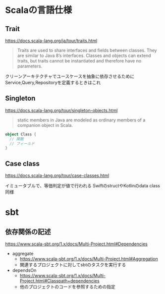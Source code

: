
# Scalaの言語仕様

## Trait

https://docs.scala-lang.org/ja/tour/traits.html

> Traits are used to share interfaces and fields between classes. They are similar to Java 8’s interfaces. Classes and objects can extend traits, but traits cannot be instantiated and therefore have no parameters.

クリーンアーキテクチャでユースケースを抽象に依存させるためにService,Query,Repositoryを定義するときはこれ

## Singleton

https://docs.scala-lang.org/tour/singleton-objects.html

> static members in Java are modeled as ordinary members of a companion object in Scala.

```scala
object Class {
  // 関数
  // フィールド
}
```

## Case class 

https://docs.scala-lang.org/tour/case-classes.html

イミュータブルで、等価判定が値で行われる
SwiftのstructやKotlinのdata class同様

# sbt

## 依存関係の記述

https://www.scala-sbt.org/1.x/docs/Multi-Project.html#Dependencies



- aggregate
    - https://www.scala-sbt.org/1.x/docs/Multi-Project.html#Aggregation
    - 関連するプロジェクトに対してsbtのタスクを実行する
- dependsOn
    - https://www.scala-sbt.org/1.x/docs/Multi-Project.html#Classpath+dependencies
    - 他のプロジェクトのコードを参照するための指定
